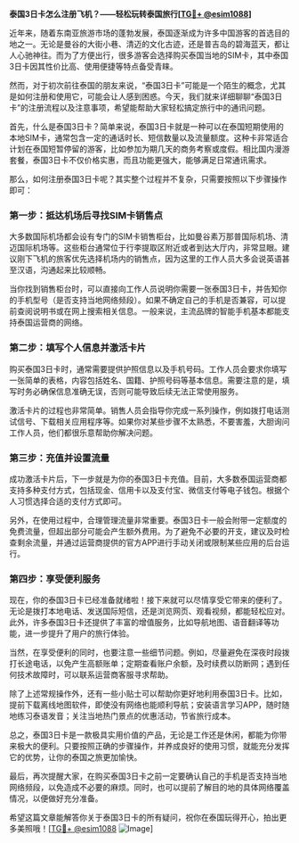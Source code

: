 **泰国3日卡怎么注册飞机？——轻松玩转泰国旅行[[TG💪+ @esim1088](https://t.me/s/esim1088)]**

近年来，随着东南亚旅游市场的蓬勃发展，泰国逐渐成为许多中国游客的首选目的地之一。无论是曼谷的大街小巷、清迈的文化古迹，还是普吉岛的碧海蓝天，都让人心驰神往。而为了方便出行，很多游客会选择购买泰国当地的SIM卡，其中泰国3日卡因其性价比高、使用便捷等特点备受青睐。

然而，对于初次前往泰国的朋友来说，“泰国3日卡”可能是一个陌生的概念，尤其是如何注册和使用它，可能会让人感到困惑。今天，我们就来详细聊聊“泰国3日卡”的注册流程以及注意事项，希望能帮助大家轻松搞定旅行中的通讯问题。

首先，什么是泰国3日卡？简单来说，泰国3日卡就是一种可以在泰国短期使用的本地SIM卡，通常包含一定的通话时长、短信数量以及流量额度。这种卡非常适合计划在泰国短暂停留的游客，比如参加为期几天的商务考察或度假。相比国内漫游套餐，泰国3日卡不仅价格实惠，而且功能更强大，能够满足日常通讯需求。

那么，如何注册泰国3日卡呢？其实整个过程并不复杂，只需要按照以下步骤操作即可：

### **第一步：抵达机场后寻找SIM卡销售点**
大多数国际机场都会设有专门的SIM卡销售柜台，比如曼谷素万那普国际机场、清迈国际机场等。这些柜台通常位于行李提取区附近或者到达大厅内，非常显眼。建议刚下飞机的旅客优先选择机场内的销售点，因为这里的工作人员大多会说英语甚至汉语，沟通起来比较顺畅。

当你找到销售柜台时，可以直接向工作人员说明你需要一张泰国3日卡，并告知你的手机型号（是否支持当地网络频段）。如果不确定自己的手机是否兼容，可以提前查阅说明书或在网上搜索相关信息。一般来说，主流品牌的智能手机基本都能支持泰国运营商的网络。

### **第二步：填写个人信息并激活卡片**
购买泰国3日卡时，通常需要提供护照信息以及手机号码。工作人员会要求你填写一张简单的表格，内容包括姓名、国籍、护照号码等基本信息。需要注意的是，填写时务必确保信息准确无误，否则可能导致后续无法正常使用服务。

激活卡片的过程也非常简单。销售人员会指导你完成一系列操作，例如拨打电话测试信号、下载相关应用程序等。如果你对某些步骤不太熟悉，不要害羞，大胆询问工作人员，他们都很乐意帮助你解决问题。

### **第三步：充值并设置流量**
成功激活卡片后，下一步就是为你的泰国3日卡充值。目前，大多数泰国运营商都支持多种支付方式，包括现金、信用卡以及支付宝、微信支付等电子钱包。根据个人习惯选择合适的支付方式即可。

另外，在使用过程中，合理管理流量非常重要。泰国3日卡一般会附带一定额度的免费流量，但超出部分可能会产生额外费用。为了避免不必要的开支，建议及时检查剩余流量，并通过运营商提供的官方APP进行手动关闭或限制某些应用的后台运行。

### **第四步：享受便利服务**
现在，你的泰国3日卡已经准备就绪啦！接下来就可以尽情享受它带来的便利了。无论是拨打本地电话、发送国际短信，还是浏览网页、观看视频，都能轻松应对。此外，许多泰国3日卡还提供了丰富的增值服务，比如导航地图、语音翻译等功能，进一步提升了用户的旅行体验。

当然，在享受便利的同时，也要注意一些细节问题。例如，尽量避免在深夜时段拨打长途电话，以免产生高额账单；定期查看账户余额，及时续费以防断网；遇到任何技术故障时，可以联系运营商客服寻求帮助。

除了上述常规操作外，还有一些小贴士可以帮助你更好地利用泰国3日卡。比如，提前下载离线地图软件，即使没有网络也能顺利导航；安装语言学习APP，随时随地练习泰语发音；关注当地热门景点的优惠活动，节省旅行成本。

总之，泰国3日卡是一款极具实用价值的产品，无论是工作还是休闲，都能为你带来极大的便利。只要按照正确的步骤操作，并养成良好的使用习惯，就能充分发挥它的优势，让你的泰国之旅更加愉快。

最后，再次提醒大家，在购买泰国3日卡之前一定要确认自己的手机是否支持当地网络频段，以免造成不必要的麻烦。同时，也可以提前了解目的地的具体网络覆盖情况，以便做好充分准备。

希望这篇文章能解答你关于泰国3日卡的所有疑问，祝你在泰国玩得开心，拍出更多美照哦！[[TG💪+ @esim1088](https://t.me/s/esim1088) ![Image](https://i.postimg.cc/4NQfJmqS/Snipaste-2025-05-13-00-14-12.png)]